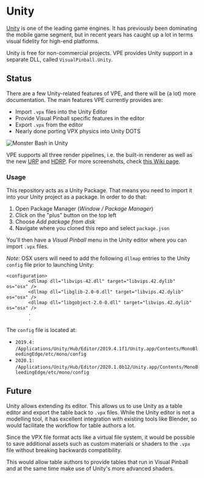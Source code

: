 # Unity

[Unity](https://unity.com/) is one of the leading game engines. It has 
previously been dominating the mobile game segment, but in recent years
has caught up a lot in terms visual fidelity for high-end platforms.

Unity is free for non-commercial projects. VPE provides Unity support in a
separate DLL, called `VisualPinball.Unity`.

## Status

There are a few Unity-related features of VPE, and there will be (a lot) more
documentation. The main features VPE currently provides are:

- Import `.vpx` files into the Unity Editor
- Provide Visual Pinball specific features in the editor
- Export `.vpx` from the editor
- Nearly done porting VPX physics into Unity DOTS

![Monster Bash in Unity](mb_unity_teaser.jpg)

VPE supports all three render pipelines, i.e. the built-in renderer as well
as the new [URP](https://docs.unity3d.com/Packages/com.unity.render-pipelines.universal@8.2/manual/index.html) and [HDRP](https://docs.unity3d.com/Packages/com.unity.render-pipelines.high-definition@7.1/manual/index.html). For more screenshots, check [this Wiki page](https://github.com/freezy/VisualPinball.Engine/wiki/Unity-Screenshots).

### Usage

This repository acts as a Unity Package. That means you need to import it into
your Unity project as a package. In order to do that:

1. Open Package Manager (*Window / Package Manager*)
2. Click on the "plus" button on the top left
3. Choose *Add package from disk*
4. Navigate where you cloned this repo and select `package.json`

You'll then have a *Visual Pinball* menu in the Unity editor where you can 
import `.vpx` files. 

*Note:* OSX users will need to add the following `dllmap` entries to the Unity `config` file
prior to launching Unity:

```
<configuration>
        <dllmap dll="libvips-42.dll" target="libvips.42.dylib" os="osx" />
        <dllmap dll="libglib-2.0-0.dll" target="libvips.42.dylib" os="osx" />
        <dllmap dll="libgobject-2.0-0.dll" target="libvips.42.dylib" os="osx" />
        .
        .
```

The `config` file is located at:

- `2019.4:` `/Applications/Unity/Hub/Editor/2019.4.1f1/Unity.app/Contents/MonoBleedingEdge/etc/mono/config`
- `2020.1:` `/Applications/Unity/Hub/Editor/2020.1.0b12/Unity.app/Contents/MonoBleedingEdge/etc/mono/config` 

## Future

Unity allows extending its editor. This allows us to use Unity as a table
editor and export the table back to `.vpx` files. While the Unity editor 
is not a modelling tool, it has excellent integration with existing tools like 
Blender, so would facilitate the workflow for table authors a lot.

Since the VPX file format acts like a virtual file system, it would be possible
to save additional assets such as custom materials or shaders to the `.vpx` 
file without breaking backwards compatibility.

This would allow table authors to provide tables that run in Visual Pinball and
at the same time make use of Unity's more advanced shaders.
